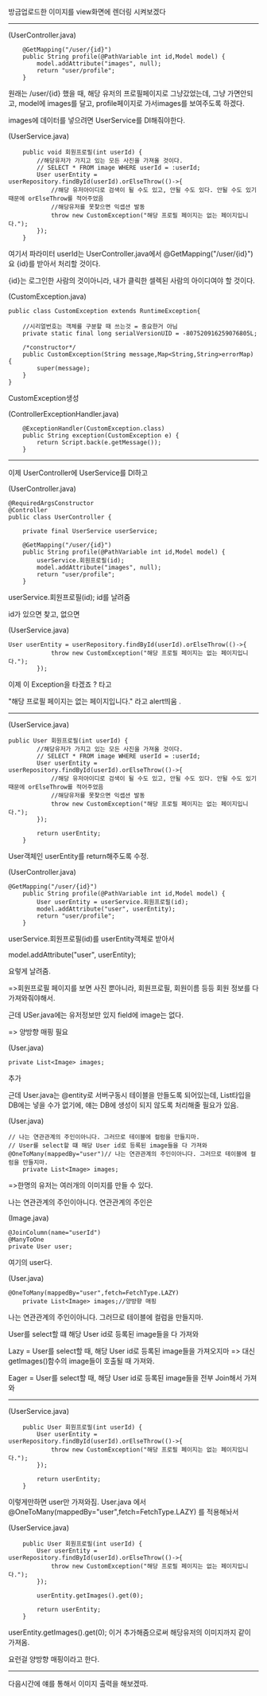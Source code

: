 방금업로드한 이미지를 view화면에 렌더링 시켜보겠다

---

(UserController.java)

```
	@GetMapping("/user/{id}")
	public String profile(@PathVariable int id,Model model) {
		model.addAttribute("images", null);
		return "user/profile";
	}
```

원래는 /user/{id} 했을 때, 해당 유저의 프로필페이지로 그냥갔었는데, 그냥 가면안되고,
model에 images를 달고, profile페이지로 가서images를 보여주도록 하겠다.

images에 데이터를 넣으려면 UserService를 DI해줘야한다.

(UserService.java)

```
	public void 회원프로필(int userId) {
		//해당유저가 가지고 있는 모든 사진을 가져올 것이다.
		// SELECT * FROM image WHERE userId = :userId;
		User userEntity = userRepository.findById(userId).orElseThrow(()->{
			//해당 유저아이디로 검색이 될 수도 있고, 안될 수도 있다. 안될 수도 있기 때문에 orElseThrow를 적어주었음
			//해당유저를 못찾으면 익셉션 발동
			throw new CustomException("해당 프로필 페이지는 없는 페이지입니다.");
		});
	}
```

여기서 파라미터 userId는 UserController.java에서
@GetMapping("/user/{id}") 요 {id}를 받아서 처리할 것이다.

{id}는 로그인한 사람의 것이아니라, 내가 클릭한 셀렉된 사람의 아이디여야 할 것이다.

(CustomException.java)

```
public class CustomException extends RuntimeException{

	//시리얼번호는 객체를 구분할 때 쓰는것 = 중요한거 아님
	private static final long serialVersionUID = -807520916259076805L;

	/*constructor*/
	public CustomException(String message,Map<String,String>errorMap) {
		super(message);
	}
}

```

CustomException생성

(ControllerExceptionHandler.java)

```
	@ExceptionHandler(CustomException.class)
	public String exception(CustomException e) {
		return Script.back(e.getMessage());
	}
```

---

이제 UserController에 UserService를 DI하고

(UserController.java)

```
@RequiredArgsConstructor
@Controller
public class UserController {

	private final UserService userService;

	@GetMapping("/user/{id}")
	public String profile(@PathVariable int id,Model model) {
		userService.회원프로필(id);
		model.addAttribute("images", null);
		return "user/profile";
	}
```

userService.회원프로필(id); id를 날려줌

id가 있으면 찾고, 없으면

(UserService.java)

```
User userEntity = userRepository.findById(userId).orElseThrow(()->{
			throw new CustomException("해당 프로필 페이지는 없는 페이지입니다.");
		});
```

이제 이 Exception을 타겠죠 ? 타고

"해당 프로필 페이지는 없는 페이지입니다." 라고 alert띄움
.

---

(UserService.java)

```
public User 회원프로필(int userId) {
		//해당유저가 가지고 있는 모든 사진을 가져올 것이다.
		// SELECT * FROM image WHERE userId = :userId;
		User userEntity = userRepository.findById(userId).orElseThrow(()->{
			//해당 유저아이디로 검색이 될 수도 있고, 안될 수도 있다. 안될 수도 있기 때문에 orElseThrow를 적어주었음
			//해당유저를 못찾으면 익셉션 발동
			throw new CustomException("해당 프로필 페이지는 없는 페이지입니다.");
		});

		return userEntity;
	}
```

User객체인 userEntity를 return해주도록 수정.

(UserController.java)

```
@GetMapping("/user/{id}")
	public String profile(@PathVariable int id,Model model) {
		User userEntity = userService.회원프로필(id);
		model.addAttribute("user", userEntity);
		return "user/profile";
	}
```

userService.회원프로필(id)를 userEntity객체로 받아서

model.addAttribute("user", userEntity);

요렇게 날려줌.

=>회원프로필 페이지를 보면 사진 뿐아니라, 회원프로필, 회원이름 등등 회원 정보를 다 가져와줘야해서.

근데 USer.java에는 유저정보만 있지 field에 image는 없다.

=> 양방향 매핑 필요

(User.java)

```
private List<Image> images;
```

추가

근데 User.java는 @entity로 서버구동시 테이블을 만들도록 되어있는데, List타입을 DB에는 넣을 수가 없기에, 얘는 DB에 생성이 되지 않도록 처리해줄 필요가 있음.

(User.java)

```
// 나는 연관관계의 주인이아니다. 그러므로 테이블에 컬럼을 만들지마.
// User를 select할 떄 해당 User id로 등록된 image들을 다 가져와
@OneToMany(mappedBy="user")// 나는 연관관계의 주인이아니다. 그러므로 테이블에 컬럼을 만들지마.
	private List<Image> images;
```

=>한명의 유저는 여러개의 이미지를 만들 수 있다.

나는 연관관계의 주인이아니다. 연관관계의 주인은

(Image.java)

```
@JoinColumn(name="userId")
@ManyToOne
private User user;
```

여기의 user다.

(User.java)

```
@OneToMany(mappedBy="user",fetch=FetchType.LAZY)
	private List<Image> images;//양방향 매핑
```

나는 연관관계의 주인이아니다. 그러므로 테이블에 컬럼을 만들지마.

User를 select할 떄 해당 User id로 등록된 image들을 다 가져와

Lazy = User를 select할 때, 해당 User id로 등록된 image들을 가져오지마 => 대신 getImages()함수의 image들이 호출될 때 가져와.

Eager = User를 select할 때, 해당 User id로 등록된 image들을 전부 Join해서 가져와

---

(UserService.java)

```
	public User 회원프로필(int userId) {
		User userEntity = userRepository.findById(userId).orElseThrow(()->{
			throw new CustomException("해당 프로필 페이지는 없는 페이지입니다.");
		});

		return userEntity;
	}
```

이렇게만하면 user만 가져와짐. User.java 에서 @OneToMany(mappedBy="user",fetch=FetchType.LAZY) 를 적용해놔서

(UserService.java)

```
	public User 회원프로필(int userId) {
		User userEntity = userRepository.findById(userId).orElseThrow(()->{
			throw new CustomException("해당 프로필 페이지는 없는 페이지입니다.");
		});

        userEntity.getImages().get(0);

        return userEntity;
	}
```

userEntity.getImages().get(0); 이거 추가해줌으로써 해당유저의 이미지까지 같이 가져옴.

요런걸 양방향 매핑이라고 한다.

---

다음시간에 얘를 통해서 이미지 출력을 해보겠따.
